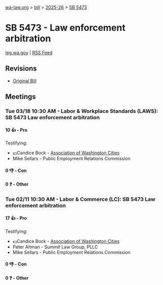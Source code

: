 [wa-law.org](/) > [bill](/bill/) > [2025-26](/bill/2025-26/) > [SB 5473](/bill/2025-26/sb/5473/)

# SB 5473 - Law enforcement arbitration
[leg.wa.gov](https://app.leg.wa.gov/billsummary?BillNumber=5473&Year=2025&Initiative=false) | [RSS Feed](./rss.xml)

## Revisions
* [Original Bill](1/)

## Meetings
### Tue 03/18 10:30 AM - Labor & Workplace Standards (LAWS): SB 5473 Law enforcement arbitration
#### 10 👍 - Pro
Testifying:
* 💵Candice Bock - [Association of Washington Cities](/org/association_of_washington_cities/)
* Mike Sellars - Public Employment Relations Commission

#### 0 👎 - Con

#### 0 ❓ - Other

### Tue 02/11 10:30 AM - Labor & Commerce (LC): SB 5473 Law enforcement arbitration
#### 17 👍 - Pro
Testifying:
* 💵Candice Bock - [Association of Washington Cities](/org/association_of_washington_cities/)
* Peter Altman - Summit Law Group, PLLC
* Mike Sellars - Public Employment Relations Commission

#### 0 👎 - Con

#### 0 ❓ - Other
